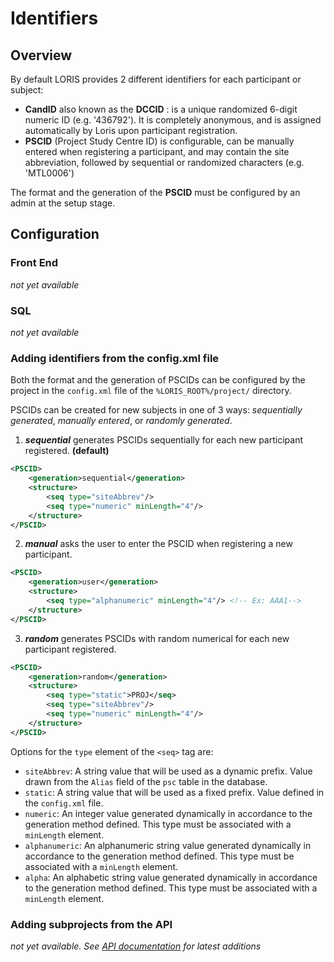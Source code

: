 # Identifiers

## Overview
By default LORIS provides 2 different identifiers for each participant or subject: 

- **CandID** also known as the **DCCID** : is a unique randomized 6-digit numeric ID (e.g. '436792').  It is completely anonymous, and is assigned automatically by Loris upon participant registration. 
- **PSCID** (Project Study Centre ID) is configurable, can be manually entered when registering a participant, and may contain the site abbreviation, followed by sequential or randomized characters (e.g. 'MTL0006')

The format and the generation of the **PSCID** must be configured by an admin at the setup stage.

## Configuration

### Front End
_not yet available_

### SQL
_not yet available_

### Adding identifiers from the config.xml file

Both the format and the generation of PSCIDs can be configured by the project in the `config.xml` file of the `%LORIS_ROOT%/project/` directory.

PSCIDs can be created for new subjects in one of 3 ways: *sequentially generated*, *manually entered*, or *randomly generated*.

1. ***sequential*** generates PSCIDs sequentially for each new participant registered. **(default)**

 ```xml
 <PSCID>
     <generation>sequential</generation> 
     <structure>
         <seq type="siteAbbrev"/>
         <seq type="numeric" minLength="4"/>
     </structure>
 </PSCID>
 ```

2. ***manual*** asks the user to enter the PSCID when registering a new participant.

 ```xml
 <PSCID> 
     <generation>user</generation> 
     <structure>
         <seq type="alphanumeric" minLength="4"/> <!-- Ex: AAA1-->
     </structure>
 </PSCID>
 ```

3. ***random*** generates PSCIDs with random numerical for each new participant registered.

 ```xml
 <PSCID>
     <generation>random</generation> 
     <structure>
         <seq type="static">PROJ</seq>
         <seq type="siteAbbrev"/>
         <seq type="numeric" minLength="4"/>
     </structure>
 </PSCID>
 ```
 
 Options for the `type` element of the `<seq>` tag are:
  - `siteAbbrev`: A string value that will be used as a dynamic prefix. Value drawn from the `Alias` field of the `psc` table in the database.
  - `static`: A string value that will be used as a fixed prefix. Value defined in the `config.xml` file.
  - `numeric`: An integer value generated dynamically in accordance to the generation method defined. This type must be associated with a `minLength` element. 
  - `alphanumeric`: An alphanumeric string value generated dynamically in accordance to the generation method defined. This type must be associated with a `minLength` element. 
  - `alpha`: An alphabetic string value generated dynamically in accordance to the generation method defined. This type must be associated with a `minLength` element. 
         
### Adding subprojects from the API
 _not yet available. See [API documentation](../../../API/) for latest additions_
